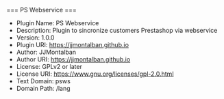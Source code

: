 === PS Webservice ===
* Plugin Name: PS Webservice
* Description: Plugin to sincronize customers Prestashop via webservice
* Version:     1.0.0
* Plugin URI:  https://jjmontalban.github.io
* Author:      JJMontalban
* Author URI:  https://jjmontalban.github.io
* License:     GPLv2 or later
* License URI: https://www.gnu.org/licenses/gpl-2.0.html
* Text Domain: psws
* Domain Path: /lang